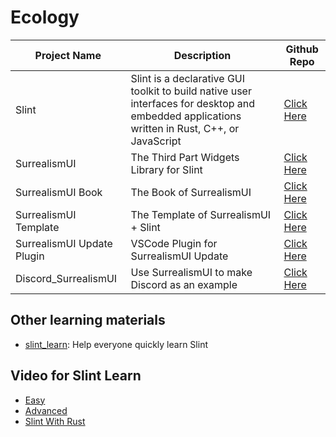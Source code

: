 # Ecology

|Project Name|Description|Github Repo|
|------------|-----------|-------|
|Slint|Slint is a declarative GUI toolkit to build native user interfaces for desktop and embedded applications written in Rust, C++, or JavaScript|[Click Here](https://github.com/slint-ui/slint)|
|SurrealismUI|The Third Part Widgets Library for Slint|[Click Here](https://github.com/Surrealism-All/SurrealismUI)|
|SurrealismUI Book|The Book of SurrealismUI|[Click Here](https://github.com/Surrealism-All/SurrealismUI.github.io)|
|SurrealismUI Template|The Template of SurrealismUI + Slint|[Click Here](https://github.com/Surrealism-All/surrealism-ui-template)|
|SurrealismUI Update Plugin|VSCode Plugin for SurrealismUI Update|[Click Here](https://github.com/Surrealism-All/surrealism-ui-plugin)|
|Discord_SurrealismUI|Use SurrealismUI to make Discord as an example|[Click Here](https://github.com/Surrealism-All/Discord_SurrealismUI)|

## Other learning materials

- [slint_learn](https://github.com/syf20020816/slint_learn): Help everyone quickly learn Slint

## Video for Slint Learn

- [Easy](https://www.bilibili.com/video/BV1r14y1k7T5/?spm_id_from=333.999.0.0&vd_source=9c2ae08297163e79152407c969f04717)
- [Advanced](https://www.bilibili.com/video/BV1e14y1r7YV/?spm_id_from=333.999.0.0&vd_source=9c2ae08297163e79152407c969f04717)
- [Slint With Rust](https://www.bilibili.com/video/BV14u411g7Xa/?spm_id_from=333.999.0.0&vd_source=9c2ae08297163e79152407c969f04717)